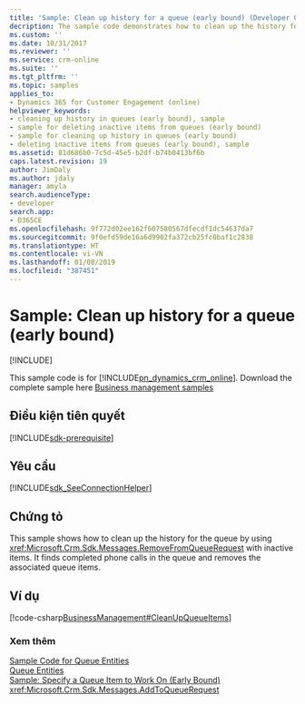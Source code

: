 ```yaml
---
title: 'Sample: Clean up history for a queue (early bound) (Developer Guide for Dynamics 365 for Customer Engagement) | MicrosoftDocs'
decription: The sample code demonstrates how to clean up the history for the queue using RemoveFromQueueRequest with inactive items.
ms.custom: ''
ms.date: 10/31/2017
ms.reviewer: ''
ms.service: crm-online
ms.suite: ''
ms.tgt_pltfrm: ''
ms.topic: samples
applies_to:
- Dynamics 365 for Customer Engagement (online)
helpviewer_keywords:
- cleaning up history in queues (early bound), sample
- sample for deleting inactive items from queues (early bound)
- sample for cleaning up history in queues (early bound)
- deleting inactive items from queues (early bound), sample
ms.assetid: 81d686b0-7c5d-45e5-b2df-b74b0413bf6b
caps.latest.revision: 19
author: JimDaly
ms.author: jdaly
manager: amyla
search.audienceType:
- developer
search.app:
- D365CE
ms.openlocfilehash: 9f772d02ee162f607580567dfecdf1dc54637da7
ms.sourcegitcommit: 9f0efd59de16a6d9902fa372cb25fc0baf1c2838
ms.translationtype: HT
ms.contentlocale: vi-VN
ms.lasthandoff: 01/08/2019
ms.locfileid: "387451"
---
```

# <a name="sample-clean-up-history-for-a-queue-early-bound"></a>Sample: Clean up history for a queue (early bound)

[!INCLUDE[](../includes/cc_applies_to_update_9_0_0.md)]

This sample code is for [!INCLUDE[pn_dynamics_crm_online](../includes/pn-dynamics-crm-online.md)]. Download the complete sample here [Business management samples](https://code.msdn.microsoft.com/Business-Management-Samples-6a482e62)   

## <a name="prerequisites"></a>Điều kiện tiên quyết
[!INCLUDE[sdk-prerequisite](../includes/sdk-prerequisite.md)]
   
## <a name="requirements"></a>Yêu cầu  
[!INCLUDE[sdk_SeeConnectionHelper](../includes/sdk-seeconnectionhelper.md)]
  
## <a name="demonstrates"></a>Chứng tỏ  
 This sample shows how to clean up the history for the queue by using <xref:Microsoft.Crm.Sdk.Messages.RemoveFromQueueRequest> with inactive items. It finds completed phone calls in the queue and removes the associated queue items.  
  
## <a name="example"></a>Ví dụ  
 [!code-csharp[BusinessManagement#CleanUpQueueItems](../snippets/csharp/CRMV8/businessmanagement/cs/cleanupqueueitems.cs#cleanupqueueitems)]  
  
### <a name="see-also"></a>Xem thêm  
 [Sample Code for Queue Entities](sample-code-queue-entities.md)   
 [Queue Entities](queue-entities.md)   
 [Sample: Specify a Queue Item to Work On (Early Bound)](sample-specify-queue-item-work-early-bound.md)   
 <xref:Microsoft.Crm.Sdk.Messages.AddToQueueRequest>
